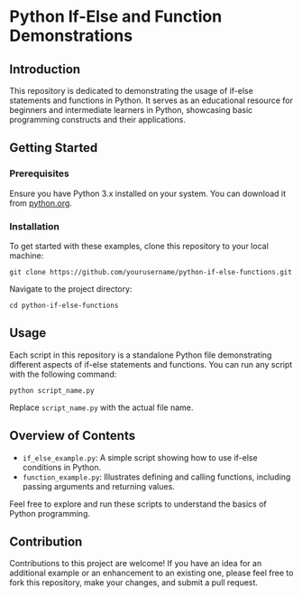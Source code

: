 
# Python If-Else and Function Demonstrations

## Introduction

This repository is dedicated to demonstrating the usage of if-else statements and functions in Python. It serves as an educational resource for beginners and intermediate learners in Python, showcasing basic programming constructs and their applications.

## Getting Started

### Prerequisites

Ensure you have Python 3.x installed on your system. You can download it from [python.org](https://www.python.org/downloads/).

### Installation

To get started with these examples, clone this repository to your local machine:

```
git clone https://github.com/yourusername/python-if-else-functions.git
```

Navigate to the project directory:

```
cd python-if-else-functions
```

## Usage

Each script in this repository is a standalone Python file demonstrating different aspects of if-else statements and functions. You can run any script with the following command:

```
python script_name.py
```

Replace `script_name.py` with the actual file name.

## Overview of Contents

- `if_else_example.py`: A simple script showing how to use if-else conditions in Python.
- `function_example.py`: Illustrates defining and calling functions, including passing arguments and returning values.

Feel free to explore and run these scripts to understand the basics of Python programming.

## Contribution

Contributions to this project are welcome! If you have an idea for an additional example or an enhancement to an existing one, please feel free to fork this repository, make your changes, and submit a pull request.



